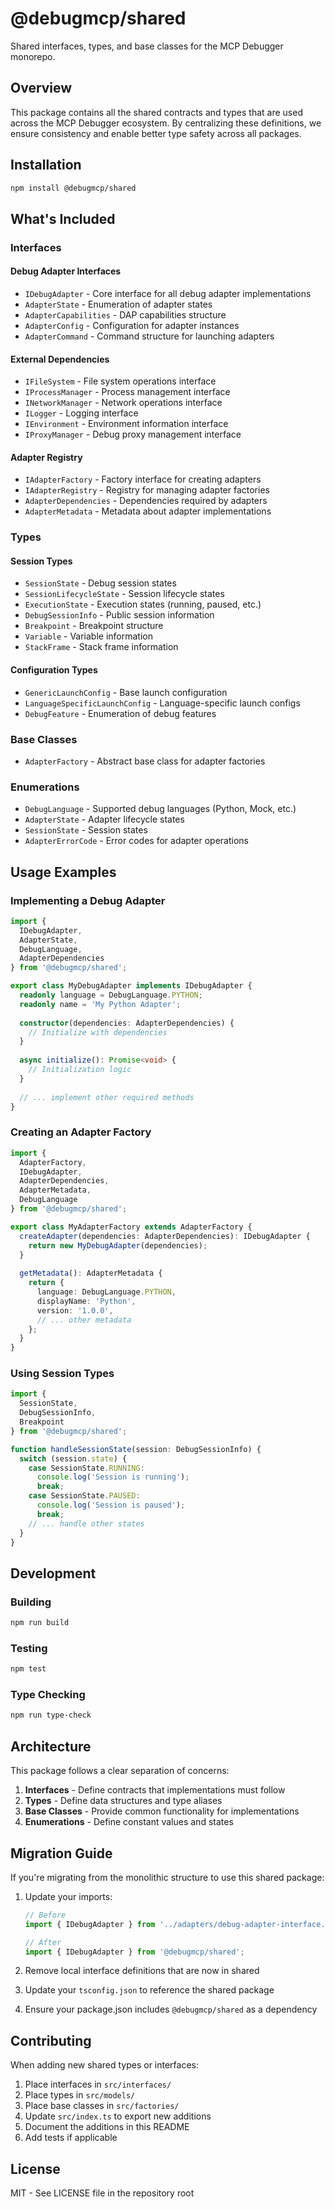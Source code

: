 # @debugmcp/shared

Shared interfaces, types, and base classes for the MCP Debugger monorepo.

## Overview

This package contains all the shared contracts and types that are used across the MCP Debugger ecosystem. By centralizing these definitions, we ensure consistency and enable better type safety across all packages.

## Installation

```bash
npm install @debugmcp/shared
```

## What's Included

### Interfaces

#### Debug Adapter Interfaces
- `IDebugAdapter` - Core interface for all debug adapter implementations
- `AdapterState` - Enumeration of adapter states
- `AdapterCapabilities` - DAP capabilities structure
- `AdapterConfig` - Configuration for adapter instances
- `AdapterCommand` - Command structure for launching adapters

#### External Dependencies
- `IFileSystem` - File system operations interface
- `IProcessManager` - Process management interface
- `INetworkManager` - Network operations interface
- `ILogger` - Logging interface
- `IEnvironment` - Environment information interface
- `IProxyManager` - Debug proxy management interface

#### Adapter Registry
- `IAdapterFactory` - Factory interface for creating adapters
- `IAdapterRegistry` - Registry for managing adapter factories
- `AdapterDependencies` - Dependencies required by adapters
- `AdapterMetadata` - Metadata about adapter implementations

### Types

#### Session Types
- `SessionState` - Debug session states
- `SessionLifecycleState` - Session lifecycle states
- `ExecutionState` - Execution states (running, paused, etc.)
- `DebugSessionInfo` - Public session information
- `Breakpoint` - Breakpoint structure
- `Variable` - Variable information
- `StackFrame` - Stack frame information

#### Configuration Types
- `GenericLaunchConfig` - Base launch configuration
- `LanguageSpecificLaunchConfig` - Language-specific launch configs
- `DebugFeature` - Enumeration of debug features

### Base Classes

- `AdapterFactory` - Abstract base class for adapter factories

### Enumerations

- `DebugLanguage` - Supported debug languages (Python, Mock, etc.)
- `AdapterState` - Adapter lifecycle states
- `SessionState` - Session states
- `AdapterErrorCode` - Error codes for adapter operations

## Usage Examples

### Implementing a Debug Adapter

```typescript
import { 
  IDebugAdapter, 
  AdapterState, 
  DebugLanguage,
  AdapterDependencies 
} from '@debugmcp/shared';

export class MyDebugAdapter implements IDebugAdapter {
  readonly language = DebugLanguage.PYTHON;
  readonly name = 'My Python Adapter';
  
  constructor(dependencies: AdapterDependencies) {
    // Initialize with dependencies
  }
  
  async initialize(): Promise<void> {
    // Initialization logic
  }
  
  // ... implement other required methods
}
```

### Creating an Adapter Factory

```typescript
import { 
  AdapterFactory, 
  IDebugAdapter,
  AdapterDependencies,
  AdapterMetadata,
  DebugLanguage 
} from '@debugmcp/shared';

export class MyAdapterFactory extends AdapterFactory {
  createAdapter(dependencies: AdapterDependencies): IDebugAdapter {
    return new MyDebugAdapter(dependencies);
  }
  
  getMetadata(): AdapterMetadata {
    return {
      language: DebugLanguage.PYTHON,
      displayName: 'Python',
      version: '1.0.0',
      // ... other metadata
    };
  }
}
```

### Using Session Types

```typescript
import { 
  SessionState, 
  DebugSessionInfo,
  Breakpoint 
} from '@debugmcp/shared';

function handleSessionState(session: DebugSessionInfo) {
  switch (session.state) {
    case SessionState.RUNNING:
      console.log('Session is running');
      break;
    case SessionState.PAUSED:
      console.log('Session is paused');
      break;
    // ... handle other states
  }
}
```

## Development

### Building

```bash
npm run build
```

### Testing

```bash
npm test
```

### Type Checking

```bash
npm run type-check
```

## Architecture

This package follows a clear separation of concerns:

1. **Interfaces** - Define contracts that implementations must follow
2. **Types** - Define data structures and type aliases
3. **Base Classes** - Provide common functionality for implementations
4. **Enumerations** - Define constant values and states

## Migration Guide

If you're migrating from the monolithic structure to use this shared package:

1. Update your imports:
   ```typescript
   // Before
   import { IDebugAdapter } from '../adapters/debug-adapter-interface.js';
   
   // After
   import { IDebugAdapter } from '@debugmcp/shared';
   ```

2. Remove local interface definitions that are now in shared
3. Update your `tsconfig.json` to reference the shared package
4. Ensure your package.json includes `@debugmcp/shared` as a dependency

## Contributing

When adding new shared types or interfaces:

1. Place interfaces in `src/interfaces/`
2. Place types in `src/models/`
3. Place base classes in `src/factories/`
4. Update `src/index.ts` to export new additions
5. Document the additions in this README
6. Add tests if applicable

## License

MIT - See LICENSE file in the repository root
